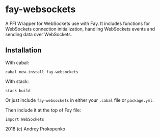 # fay-websockets

A FFI Wrapper for WebSockets use with Fay. It includes functions for WebSockets connection initialization, handling WebSockets events and sending data over WebSockets.

## Installation

With cabal:

```
cabal new-install fay-websockets
```

With stack:

```
stack build
```

Or just include `fay-websockets` in either your `.cabal` file or `package.yml`.

Then include it at the top of Fay file:

```
import WebSockets
```

2018 (c) Andrey Prokopenko